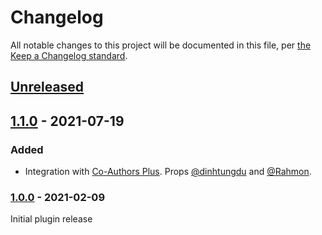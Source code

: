 # Changelog

All notable changes to this project will be documented in this file, per [the Keep a Changelog standard](http://keepachangelog.com/).

## [Unreleased]

## [1.1.0] - 2021-07-19
### Added
- Integration with [Co-Authors Plus](https://wordpress.org/plugins/co-authors-plus/). Props [@dinhtungdu](https://github.com/dinhtungdu) and [@Rahmon](https://github.com/Rahmon).

### [1.0.0] - 2021-02-09

Initial plugin release

[Unreleased]: https://github.com/10up/ElasticPressLabs/compare/1.1.0...HEAD
[1.1.0]: https://github.com/10up/ElasticPressLabs/compare/1.0.0...1.1.0
[1.0.0]: https://github.com/10up/ElasticPressLabs/releases/tag/1.0.0
